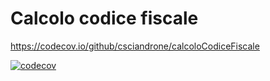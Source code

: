 # Calcolo codice fiscale

https://codecov.io/github/csciandrone/calcoloCodiceFiscale

[![codecov](https://codecov.io/github/csciandrone/calcoloCodiceFiscale/branch/master/graph/badge.svg)](https://codecov.io/github/csciandrone/calcoloCodiceFiscale)
